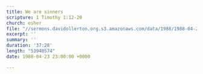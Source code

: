 ```yaml
---
title: We are sinners
scripture: 1 Timothy 1:12-20
church: esher
file: "//sermons.davidollerton.org.s3.amazonaws.com/data/1988/1988-04-24.mp3"
excerpt: ''
summary: ''
duration: '37:28'
length: "53940574"
date: 1988-04-23 23:00:00 +0000

---
```

